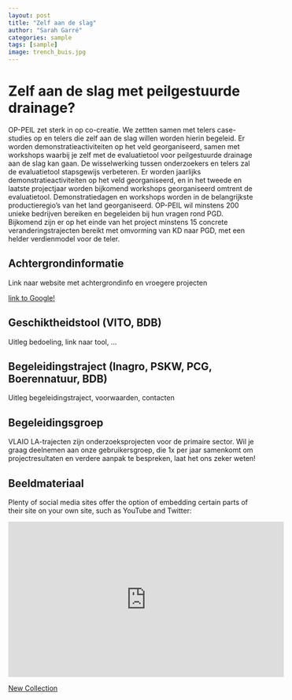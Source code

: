 ```yaml
---
layout: post
title: "Zelf aan de slag"
author: "Sarah Garré"
categories: sample
tags: [sample]
image: trench_buis.jpg
---
```


# Zelf aan de slag met peilgestuurde drainage?
OP-PEIL zet sterk in op co-creatie. We zettten samen met telers case-studies op en telers die zelf aan de slag willen worden hierin begeleid. 
Er worden demonstratieactiviteiten op het veld georganiseerd, samen met workshops waarbij je zelf met de evaluatietool voor peilgestuurde drainage aan de slag 
kan gaan. De wisselwerking tussen onderzoekers en telers zal de evaluatietool stapsgewijs verbeteren. 
Er worden jaarlijks demonstratieactiviteiten op het veld georganiseerd, en in het tweede en laatste projectjaar worden bijkomend workshops georganiseerd 
omtrent de evaluatietool. Demonstratiedagen en workshops worden in de belangrijkste productieregio’s van het land georganiseerd.
OP-PEIL wil minstens 200 unieke bedrijven bereiken en begeleiden bij hun vragen rond PGD. 
Bijkomend zijn er op het einde van het project minstens 15 concrete veranderingstrajecten bereikt met omvorming van KD naar PGD, met een helder verdienmodel 
voor de teler.


## Achtergrondinformatie

Link naar website met achtergrondinfo en vroegere projecten

[link to Google!](http://google.com)

## Geschiktheidstool (VITO, BDB)

Uitleg bedoeling, link naar tool, ...

## Begeleidingstraject (Inagro, PSKW, PCG, Boerennatuur, BDB)

Uitleg begeleidingstraject, voorwaarden, contacten

## Begeleidingsgroep

VLAIO LA-trajecten zijn onderzoeksprojecten voor de primaire sector. 
Wil je graag deelnemen aan onze gebruikersgroep, die 1x per jaar samenkomt om projectresultaten en verdere aanpak te bespreken, laat het ons zeker weten!


## Beeldmateriaal

Plenty of social media sites offer the option of embedding certain parts of their site on your own site, such as YouTube and Twitter:

<iframe width="560" height="315" src="https://www.youtube.com/embed/mthtn1X4eUY" frameborder="0" allowfullscreen></iframe>

<a class="twitter-grid" data-partner="tweetdeck" href="https://twitter.com/paululele/timelines/755079130027352064">New Collection</a> <script async src="//platform.twitter.com/widgets.js" charset="utf-8"></script>

